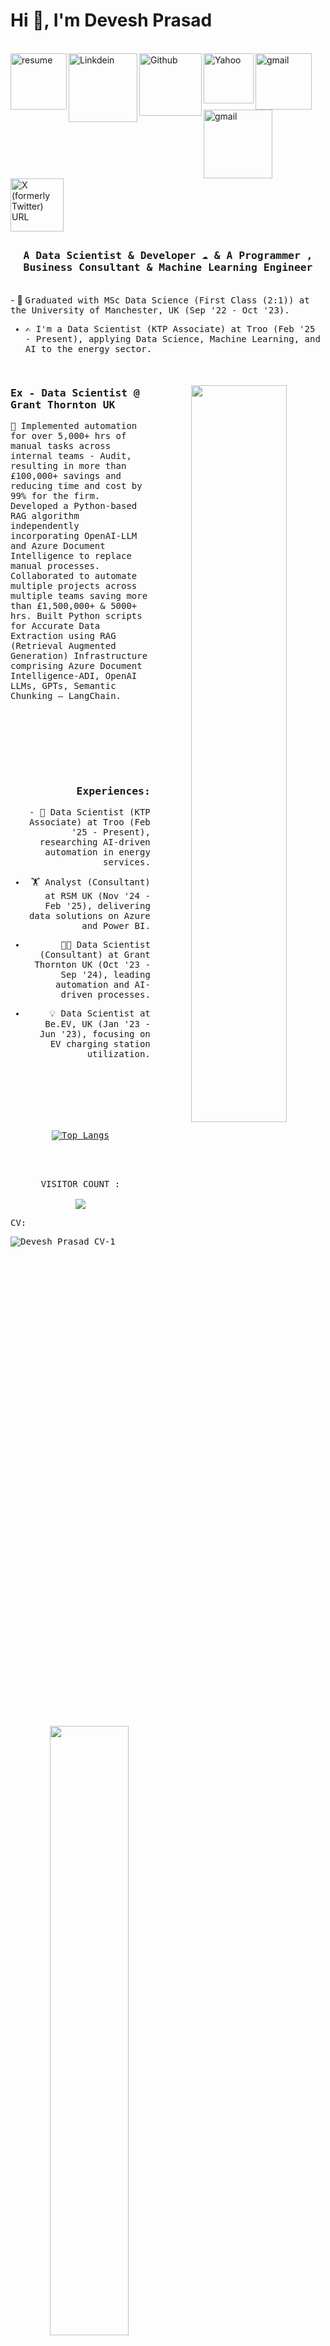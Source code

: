 <h1 >Hi 👋, I'm Devesh Prasad</h1>
<br>

<a href="https://deveshprasad.github.io/DeveshPrasad_CV.pdf">
  <img align="left" alt="resume" width="90px" src="https://img.shields.io/badge/resume-fff?style=for-the-badge&logo=resume&logoColor=auto" />
</a>
<a href="https://www.linkedin.com/in/deveshprasad/">
  <img align="left" alt="Linkdein" width="110px" src="https://img.shields.io/badge/Linkedin-0A66C2?style=for-the-badge&logo=Linkedin&logoColor=white" />
</a>
<a href="https://github.com/deveshprasad">
  <img align="left" alt="Github" width="100px" src="https://img.shields.io/badge/Github-181717?style=for-the-badge&logo=Github&logoColor=white" />
</a>
<a href="mailto:deveshprasad577@yahoo.com">
  <img align="left" alt="Yahoo" width="80px" src="https://img.shields.io/badge/Yahoo-720E9E?style=for-the-badge&logo=YahooIn&logoColor=white" />
</a>
<a href="mailto:deveshprasad99911@gmail.com">
  <img align="left" alt="gmail" width="90px" src="https://img.shields.io/badge/Gmail-EA4335?style=for-the-badge&logo=Gmail&logoColor=white" />
</a>
<a href="https://public.tableau.com/profile/devesh5578#!/">
  <img align="left" alt="gmail" width="110px" src="https://img.shields.io/badge/Tableau-000?style=for-the-badge&logo=Tableau&logoColor=white" />
</a>
<a href="https://twitter.com/deveshprasad01">
  <img width="85px" alt="X (formerly Twitter) URL" src="https://img.shields.io/twitter/url?url=https%3A%2F%2Ftwitter.com%2Fdeveshprasad01">
</a>
<br>

## <p align="center"><h3 align="center"><samp> A Data Scientist & Developer ☁  & A Programmer , Business Consultant & Machine Learning Engineer  </samp></h3></p>
<br>
- 🍻 <samp>Graduated with MSc Data Science (First Class (2:1)) at the University of Manchester, UK (Sep '22 - Oct '23).
    
- ✍️ I'm a Data Scientist (KTP Associate) at Troo (Feb '25 - Present), applying Data Science, Machine Learning, and AI to the energy sector.
  
<div>
  <br>
  
  <div align="center" style="margin-top:20px">
  <img align="right" src="https://user-images.githubusercontent.com/63739986/110805639-498c1a80-82a7-11eb-8b79-b2e60c503760.gif" width="55%" />
   </div>
  
  <h3><b><samp>Ex - Data Scientist @ Grant Thornton UK</samp></b></h3>
  
💬 Implemented automation for over 5,000+ hrs of manual tasks across internal teams - Audit, resulting in more than £100,000+ savings and reducing time and cost by 99% for the firm. Developed a Python-based RAG algorithm independently incorporating OpenAI-LLM and Azure Document Intelligence to replace manual processes. Collaborated to automate multiple projects across multiple teams saving more than £1,500,000+ & 5000+ hrs. Built Python scripts for Accurate Data Extraction using RAG (Retrieval Augmented Generation) Infrastructure comprising Azure Document Intelligence-ADI, OpenAI LLMs, GPTs, Semantic Chunking – LangChain.  
</samp>
  
</div>
<br>
<br>
<div align="right">
  <div align="center" style="margin-top:50px">
  <img align="left" src="https://user-images.githubusercontent.com/63739986/110807160-c2d83d00-82a8-11eb-8453-52767b463f9d.gif" width="50%"/>
  </div>
  <br>
<h3><b><samp>Experiences:</samp></b></h3>
- 🧐 Data Scientist (KTP Associate) at Troo (Feb '25 - Present), researching AI-driven automation in energy services.
  
- 🏋️ Analyst (Consultant) at RSM UK (Nov '24 - Feb '25), delivering data solutions on Azure and Power BI.
  
- 👩‍💻 Data Scientist (Consultant) at Grant Thornton UK (Oct '23 - Sep '24), leading automation and AI-driven processes.
  
- 💡 Data Scientist at Be.EV, UK (Jan '23 - Jun '23), focusing on EV charging station utilization.
</div>

<br>
<div>

<br>
<br>
<br>
<img align="right" src="https://user-images.githubusercontent.com/63739986/110834291-62a2c480-82c3-11eb-91bd-076dcbc044c7.gif" width="50%"/>
<br>

</div>
<div align="center" style="margin-top:20px">
  
[![Top Langs](https://github-readme-stats.vercel.app/api/top-langs/?username=deveshprasad&layout=compact&show_icons=true&theme=dark)](https://github.com/deveshprasad/github-readme-stats)

<p align="center"><br><br><br> 
 VISITOR COUNT :<br><br>
  <img src="https://profile-counter.glitch.me/deveshprasad/count.svg" />
</p>
 
</div>

CV:

![Devesh_Prasad_CV-1](https://github.com/user-attachments/assets/09140dac-4903-4700-8e32-782a56fa56b9)
